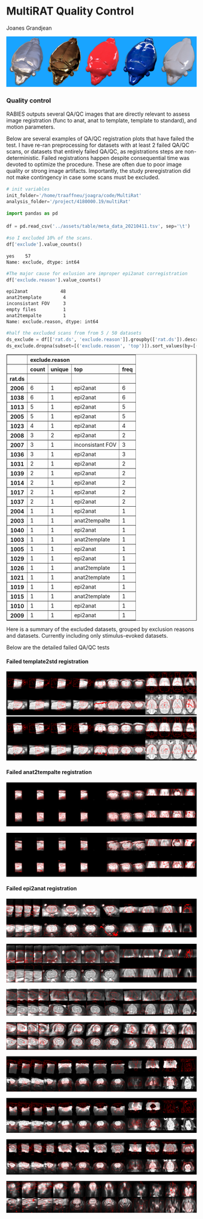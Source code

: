 MultiRAT Quality Control
================
Joanes Grandjean

![rat art](../assets/img/rat_art.png)

### Quality control

RABIES outputs several QA/QC images that are directly relevant to assess
image registration (func to anat, anat to template, template to
standard), and motion parameters.

Below are several examples of QA/QC registration plots that have failed
the test. I have re-ran preprocessing for datasets with at least 2
failed QA/QC scans, or datasets that entirely failed QA/QC, as
registrations steps are non-deterministic. Failed registrations happen
despite consequential time was devoted to optimize the procedure. These
are often due to poor image quality or strong image artifacts.
Importantly, the study preregistration did not make contingency in case
some scans must be excluded.


```python
# init variables
init_folder='/home/traaffneu/joagra/code/MultiRat'
analysis_folder='/project/4180000.19/multiRat'
```


```python
import pandas as pd

df = pd.read_csv('../assets/table/meta_data_20210411.tsv', sep='\t')
```


```python
#so I excluded 10% of the scans. 
df['exclude'].value_counts()
```




    yes    57
    Name: exclude, dtype: int64




```python
#The major cause for exlusion are improper epi2anat corregistration 
df['exclude.reason'].value_counts()
```




    epi2anat            48
    anat2template        4
    inconsistant FOV     3
    empty files          1
    anat2tempalte        1
    Name: exclude.reason, dtype: int64




```python
#half the excluded scans from from 5 / 50 datasets
ds_exclude = df[['rat.ds', 'exclude.reason']].groupby(['rat.ds']).describe()
ds_exclude.dropna(subset=[('exclude.reason', 'top')]).sort_values(by=[('exclude.reason', 'count')],ascending=False)
```




<div>
<style scoped>
    .dataframe tbody tr th:only-of-type {
        vertical-align: middle;
    }

    .dataframe tbody tr th {
        vertical-align: top;
    }

    .dataframe thead tr th {
        text-align: left;
    }

    .dataframe thead tr:last-of-type th {
        text-align: right;
    }
</style>
<table border="1" class="dataframe">
  <thead>
    <tr>
      <th></th>
      <th colspan="4" halign="left">exclude.reason</th>
    </tr>
    <tr>
      <th></th>
      <th>count</th>
      <th>unique</th>
      <th>top</th>
      <th>freq</th>
    </tr>
    <tr>
      <th>rat.ds</th>
      <th></th>
      <th></th>
      <th></th>
      <th></th>
    </tr>
  </thead>
  <tbody>
    <tr>
      <th>2006</th>
      <td>6</td>
      <td>1</td>
      <td>epi2anat</td>
      <td>6</td>
    </tr>
    <tr>
      <th>1038</th>
      <td>6</td>
      <td>1</td>
      <td>epi2anat</td>
      <td>6</td>
    </tr>
    <tr>
      <th>1013</th>
      <td>5</td>
      <td>1</td>
      <td>epi2anat</td>
      <td>5</td>
    </tr>
    <tr>
      <th>2005</th>
      <td>5</td>
      <td>1</td>
      <td>epi2anat</td>
      <td>5</td>
    </tr>
    <tr>
      <th>1023</th>
      <td>4</td>
      <td>1</td>
      <td>epi2anat</td>
      <td>4</td>
    </tr>
    <tr>
      <th>2008</th>
      <td>3</td>
      <td>2</td>
      <td>epi2anat</td>
      <td>2</td>
    </tr>
    <tr>
      <th>2007</th>
      <td>3</td>
      <td>1</td>
      <td>inconsistant FOV</td>
      <td>3</td>
    </tr>
    <tr>
      <th>1036</th>
      <td>3</td>
      <td>1</td>
      <td>epi2anat</td>
      <td>3</td>
    </tr>
    <tr>
      <th>1031</th>
      <td>2</td>
      <td>1</td>
      <td>epi2anat</td>
      <td>2</td>
    </tr>
    <tr>
      <th>1039</th>
      <td>2</td>
      <td>1</td>
      <td>epi2anat</td>
      <td>2</td>
    </tr>
    <tr>
      <th>1014</th>
      <td>2</td>
      <td>1</td>
      <td>epi2anat</td>
      <td>2</td>
    </tr>
    <tr>
      <th>1017</th>
      <td>2</td>
      <td>1</td>
      <td>epi2anat</td>
      <td>2</td>
    </tr>
    <tr>
      <th>1037</th>
      <td>2</td>
      <td>1</td>
      <td>epi2anat</td>
      <td>2</td>
    </tr>
    <tr>
      <th>2004</th>
      <td>1</td>
      <td>1</td>
      <td>epi2anat</td>
      <td>1</td>
    </tr>
    <tr>
      <th>2003</th>
      <td>1</td>
      <td>1</td>
      <td>anat2tempalte</td>
      <td>1</td>
    </tr>
    <tr>
      <th>1040</th>
      <td>1</td>
      <td>1</td>
      <td>epi2anat</td>
      <td>1</td>
    </tr>
    <tr>
      <th>1003</th>
      <td>1</td>
      <td>1</td>
      <td>anat2template</td>
      <td>1</td>
    </tr>
    <tr>
      <th>1005</th>
      <td>1</td>
      <td>1</td>
      <td>epi2anat</td>
      <td>1</td>
    </tr>
    <tr>
      <th>1029</th>
      <td>1</td>
      <td>1</td>
      <td>epi2anat</td>
      <td>1</td>
    </tr>
    <tr>
      <th>1026</th>
      <td>1</td>
      <td>1</td>
      <td>anat2template</td>
      <td>1</td>
    </tr>
    <tr>
      <th>1021</th>
      <td>1</td>
      <td>1</td>
      <td>anat2template</td>
      <td>1</td>
    </tr>
    <tr>
      <th>1019</th>
      <td>1</td>
      <td>1</td>
      <td>epi2anat</td>
      <td>1</td>
    </tr>
    <tr>
      <th>1015</th>
      <td>1</td>
      <td>1</td>
      <td>anat2template</td>
      <td>1</td>
    </tr>
    <tr>
      <th>1010</th>
      <td>1</td>
      <td>1</td>
      <td>epi2anat</td>
      <td>1</td>
    </tr>
    <tr>
      <th>2009</th>
      <td>1</td>
      <td>1</td>
      <td>epi2anat</td>
      <td>1</td>
    </tr>
  </tbody>
</table>
</div>



Here is a summary of the excluded datasets, grouped by exclusion reasons
and datasets. Currently including only stimulus-evoked datasets.

Below are the detailed failed QA/QC tests

#### Failed template2std registration

![func2anat](../assets/QC/template2std/02004.png)
![func2anat](../assets/QC/template2std/02005.png)

#### Failed anat2tempalte registration

![func2anat](../assets/QC/anat2tempalte/sub-0200307_ses-1_T2w_registration.png)

![func2anat](../assets/QC/anat2tempalte/sub-0200309_ses-1_T2w_registration.png)

#### Failed epi2anat registration

![func2anat](../assets/QC/epi2anat/sub-0200103_ses-1_run-1_bold_registration.png)

![func2anat](../assets/QC/epi2anat/sub-0200106_ses-1_run-1_bold_registration.png)

![func2anat](../assets/QC/epi2anat/sub-0200602_ses-1_run-1_bold_registration.png)

![func2anat](../assets/QC/epi2anat/sub-0200604_ses-1_run-1_bold_registration.png)

![func2anat](../assets/QC/epi2anat/sub-0200606_ses-1_run-1_bold_registration.png)

![func2anat](../assets/QC/epi2anat/sub-0200608_ses-1_run-1_bold_registration.png)

![func2anat](../assets/QC/epi2anat/sub-0200609_ses-1_run-1_bold_registration.png)

![func2anat](../assets/QC/epi2anat/sub-0200806_ses-1_run-1_bold_registration.png)
